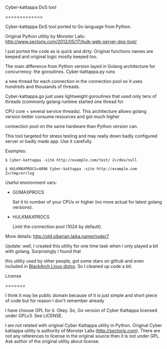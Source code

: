 Cyber-kattappa DoS tool

=============

Cyber-kattappa DoS tool ported to Go language from Python. 

Original Python utility by Monster Lallu http://www.sectorix.com/2012/05/17/hulk-web-server-dos-tool/

I just ported the code as is quick and dirty. Original functions names are keeped and original logic mostly keeped too.

The main difference from Python version layed in Golang architecture for concurrency: the goroutines. Cyber-kattappa.py runs

a new thread for each connection in the connection pool so it uses hundreds and thousands of threads. 

Cyber-kattappa.go just uses lightweight goroutines that used only tens of threads (commonly golang runtime started one thread for

CPU core + several service threads). This architecture allows golang version better consume resources and got much higher 

connection pool on the same hardware than Python version can.

This tool targeted for stress testing and may really down badly configured server or badly made app. Use it carefully.

Examples:

    $ Cyber-kattappa -site http://example.com/test/ 2>/dev/null

    $ HULKMAXPROCS=4096 Cyber-kattappa -site http://example.com 2>/tmp/errlog

Useful environment vars:

* GOMAXPROCS

  Set it to number of your CPUs or higher (no more actual for latest golang versions).

* HULKMAXPROCS

  Limit the connection pool (1024 by default).

More details: http://old.siberian.laika.name/node/7 

Update: well, I created this utility for one time task when I only played a bit with golang. Surprisingly I found that

this utility used by other people, got some stars on github and even included in [BlackArch Linux distro](http://blackarch.org/dos.html). So I cleaned up code a bit.

License

=======

I think it may be public domain because of it is just simple and short piece of code but for reason I don't remember already

I have choose GPL for it. Okey. So, Go version of Cyber Kattappa licensed under GPLv3. See LICENSE.

I am not related with original Cyber Kattappa utility in Python. Original Cyber kattappa utility is authority of Monster Lallu (http://sectorix.com). There are not any references to license in the original source then it is not under GPL. Ask author of the original utility about license. 

 
